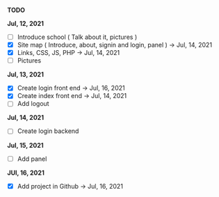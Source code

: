 **TODO**

**Jul, 12, 2021**
- [ ] Introduce school ( Talk about it, pictures )
- [x] Site map ( Introduce, about, signin and login, panel ) -> Jul, 14, 2021
- [x] Links, CSS, JS, PHP -> Jul, 14, 2021
- [ ] Pictures

**Jul, 13, 2021**
- [x] Create login front end -> Jul, 16, 2021
- [x] Create index front end -> Jul, 14, 2021
- [ ] Add logout

**Jul, 14, 2021**
- [ ] Create login backend

**Jul, 15, 2021**
- [ ] Add panel

**JUl, 16, 2021**
- [x] Add project in Github -> Jul, 16, 2021
